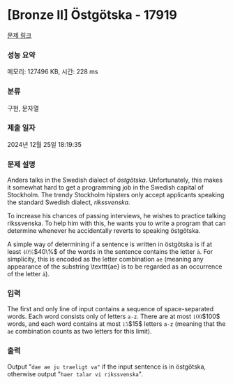 # [Bronze II] Östgötska - 17919 

[문제 링크](https://www.acmicpc.net/problem/17919) 

### 성능 요약

메모리: 127496 KB, 시간: 228 ms

### 분류

구현, 문자열

### 제출 일자

2024년 12월 25일 18:19:35

### 문제 설명

<p style="user-select: auto !important;">Anders talks in the Swedish dialect of <em style="user-select: auto !important;">östgötska</em>. Unfortunately, this makes it somewhat hard to get a programming job in the Swedish capital of Stockholm. The trendy Stockholm hipsters only accept applicants speaking the standard Swedish dialect, <em style="user-select: auto !important;">rikssvenska</em>.</p>

<p style="user-select: auto !important;">To increase his chances of passing interviews, he wishes to practice talking rikssvenska. To help him with this, he wants you to write a program that can determine whenever he accidentally reverts to speaking östgötska.</p>

<p style="user-select: auto !important;">A simple way of determining if a sentence is written in östgötska is if at least <mjx-container class="MathJax" jax="CHTML" style="font-size: 99.7%; position: relative; user-select: auto !important;"><mjx-math class="MJX-TEX" aria-hidden="true" style="user-select: auto !important;"><mjx-mn class="mjx-n" style="user-select: auto !important;"><mjx-c class="mjx-c34" style="user-select: auto !important;"></mjx-c><mjx-c class="mjx-c30" style="user-select: auto !important;"></mjx-c></mjx-mn><mjx-mi class="mjx-n" style="user-select: auto !important;"><mjx-c class="mjx-c25" style="user-select: auto !important;"></mjx-c></mjx-mi></mjx-math><mjx-assistive-mml unselectable="on" display="inline" style="user-select: auto !important;"><math xmlns="http://www.w3.org/1998/Math/MathML" style="user-select: auto !important;"><mn style="user-select: auto !important;">40</mn><mi mathvariant="normal" style="user-select: auto !important;">%</mi></math></mjx-assistive-mml><span aria-hidden="true" class="no-mathjax mjx-copytext" style="user-select: auto !important;">$40\%$</span></mjx-container> of the words in the sentence contains the letter <code style="user-select: auto !important;">ä</code>. For simplicity, this is encoded as the letter combination <code style="user-select: auto !important;">ae</code> (meaning any appearance of the substring \texttt{ae} is to be regarded as an occurrence of the letter <code style="user-select: auto !important;">ä</code>).</p>

### 입력 

 <p style="user-select: auto !important;">The first and only line of input contains a sequence of space-separated words. Each word consists only of letters <code style="user-select: auto !important;">a-z</code>. There are at most <mjx-container class="MathJax" jax="CHTML" style="font-size: 99.7%; position: relative; user-select: auto !important;"><mjx-math class="MJX-TEX" aria-hidden="true" style="user-select: auto !important;"><mjx-mn class="mjx-n" style="user-select: auto !important;"><mjx-c class="mjx-c31" style="user-select: auto !important;"></mjx-c><mjx-c class="mjx-c30" style="user-select: auto !important;"></mjx-c><mjx-c class="mjx-c30" style="user-select: auto !important;"></mjx-c></mjx-mn></mjx-math><mjx-assistive-mml unselectable="on" display="inline" style="user-select: auto !important;"><math xmlns="http://www.w3.org/1998/Math/MathML" style="user-select: auto !important;"><mn style="user-select: auto !important;">100</mn></math></mjx-assistive-mml><span aria-hidden="true" class="no-mathjax mjx-copytext" style="user-select: auto !important;">$100$</span></mjx-container> words, and each word contains at most <mjx-container class="MathJax" jax="CHTML" style="font-size: 99.7%; position: relative; user-select: auto !important;"><mjx-math class="MJX-TEX" aria-hidden="true" style="user-select: auto !important;"><mjx-mn class="mjx-n" style="user-select: auto !important;"><mjx-c class="mjx-c31" style="user-select: auto !important;"></mjx-c><mjx-c class="mjx-c35" style="user-select: auto !important;"></mjx-c></mjx-mn></mjx-math><mjx-assistive-mml unselectable="on" display="inline" style="user-select: auto !important;"><math xmlns="http://www.w3.org/1998/Math/MathML" style="user-select: auto !important;"><mn style="user-select: auto !important;">15</mn></math></mjx-assistive-mml><span aria-hidden="true" class="no-mathjax mjx-copytext" style="user-select: auto !important;">$15$</span></mjx-container> letters <code style="user-select: auto !important;">a-z</code> (meaning that the <code style="user-select: auto !important;">ae</code> combination counts as two letters for this limit).</p>

### 출력 

 <p style="user-select: auto !important;">Output "<code style="user-select: auto !important;">dae ae ju traeligt va"</code> if the input sentence is in östgötska, otherwise output "<code style="user-select: auto !important;">haer talar vi rikssvenska</code>".</p>

